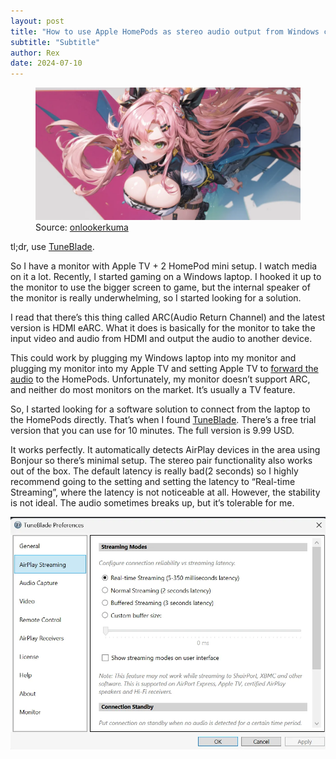 ```yaml
---
layout: post
title: "How to use Apple HomePods as stereo audio output from Windows computer"
subtitle: "Subtitle"
author: Rex
date: 2024-07-10
---
```


<figure>
  <img src="cover.png" alt="cover">
  <figcaption>Source: <a href="https://www.pixiv.net/en/artworks/114179957">onlookerkuma</a></figcaption>
</figure>

tl;dr, use [TuneBlade](http://www.tuneblade.com/).

So I have a monitor with Apple TV + 2 HomePod mini setup. I watch media on it a lot. Recently, I started gaming on a Windows laptop. I hooked it up to the monitor to use the bigger screen to game, but the internal speaker of the monitor is really underwhelming, so I started looking for a solution.

I read that there’s this thing called ARC(Audio Return Channel) and the latest version is HDMI eARC. What it does is basically for the monitor to take the input video and audio from HDMI and output the audio to another device.

This could work by plugging my Windows laptop into my monitor and plugging my monitor into my Apple TV and setting Apple TV to [forward the audio](https://support.apple.com/en-us/102290) to the HomePods. Unfortunately, my monitor doesn’t support ARC, and neither do most monitors on the market. It’s usually a TV feature.

So, I started looking for a software solution to connect from the laptop to the HomePods directly. That’s when I found [TuneBlade](http://www.tuneblade.com/). There’s a free trial version that you can use for 10 minutes. The full version is 9.99 USD.

It works perfectly. It automatically detects AirPlay devices in the area using Bonjour so there’s minimal setup. The stereo pair functionality also works out of the box. The default latency is really bad(2 seconds) so I highly recommend going to the setting and setting the latency to “Real-time Streaming”, where the latency is not noticeable at all. However, the stability is not ideal. The audio sometimes breaks up, but it’s tolerable for me.

![1](1.png)
